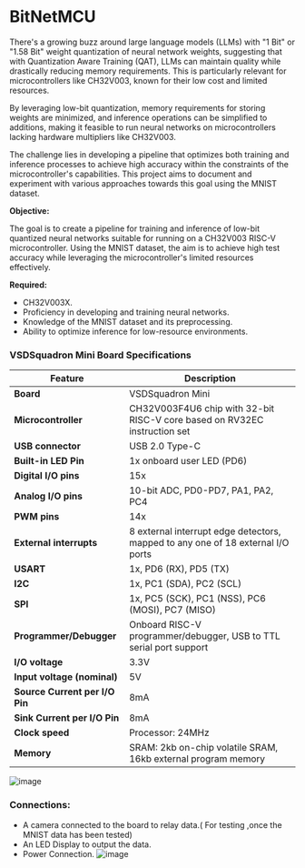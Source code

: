 # BitNetMCU
There's a growing buzz around large language models (LLMs) with "1 Bit" or "1.58 Bit" weight quantization of neural network weights, suggesting that with Quantization Aware Training (QAT), LLMs can maintain quality while drastically reducing memory requirements. This is particularly relevant for microcontrollers like CH32V003, known for their low cost and limited resources.

By leveraging low-bit quantization, memory requirements for storing weights are minimized, and inference operations can be simplified to additions, making it feasible to run neural networks on microcontrollers lacking hardware multipliers like CH32V003.

The challenge lies in developing a pipeline that optimizes both training and inference processes to achieve high accuracy within the constraints of the microcontroller's capabilities. This project aims to document and experiment with various approaches towards this goal using the MNIST dataset.

**Objective:**

The goal is to create a pipeline for training and inference of low-bit quantized neural networks suitable for running on a CH32V003 RISC-V microcontroller. Using the MNIST dataset, the aim is to achieve high test accuracy while leveraging the microcontroller's limited resources effectively.

**Required:**

- CH32V003X.
- Proficiency in developing and training neural networks.
- Knowledge of the MNIST dataset and its preprocessing.
- Ability to optimize inference for low-resource environments.

### VSDSquadron Mini Board Specifications

| Feature                      | Description                                                                                      |
|------------------------------|--------------------------------------------------------------------------------------------------|
| **Board**                    | VSDSquadron Mini                                                                                 |
| **Microcontroller**          | CH32V003F4U6 chip with 32-bit RISC-V core based on RV32EC instruction set                        |
| **USB connector**            | USB 2.0 Type-C                                                                                   |
| **Built-in LED Pin**         | 1x onboard user LED (PD6)                                                                        |
| **Digital I/O pins**         | 15x                                                                                              |
| **Analog I/O pins**          | 10-bit ADC, PD0-PD7, PA1, PA2, PC4                                                               |
| **PWM pins**                 | 14x                                                                                              |
| **External interrupts**      | 8 external interrupt edge detectors, mapped to any one of 18 external I/O ports                  |
| **USART**                    | 1x, PD6 (RX), PD5 (TX)                                                                           |
| **I2C**                      | 1x, PC1 (SDA), PC2 (SCL)                                                                         |
| **SPI**                      | 1x, PC5 (SCK), PC1 (NSS), PC6 (MOSI), PC7 (MISO)                                                 |
| **Programmer/Debugger**      | Onboard RISC-V programmer/debugger, USB to TTL serial port support                               |
| **I/O voltage**              | 3.3V                                                                                             |
| **Input voltage (nominal)**  | 5V                                                                                               |
| **Source Current per I/O Pin** | 8mA                                                                                            |
| **Sink Current per I/O Pin** | 8mA                                                                                              |
| **Clock speed**              | Processor: 24MHz                                                                                 |
| **Memory**                   | SRAM: 2kb on-chip volatile SRAM, 16kb external program memory                                    |


![image](https://github.com/princesuman2004/BitNetMCU/assets/128327318/b2db779d-715c-419e-82d6-fa8269d62f3b)

### Connections:
- A camera connected to the board to relay data.( For testing ,once the MNIST data has been tested)
- An LED Display to output the data.
- Power Connection.
![image](https://github.com/princesuman2004/BitNetMCU/assets/128327318/66a747e9-77bc-4df5-82db-ca1e9cb58949)


